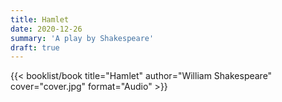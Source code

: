 ```yaml
---
title: Hamlet
date: 2020-12-26
summary: 'A play by Shakespeare'
draft: true
---
```


{{< booklist/book
title="Hamlet"
author="William Shakespeare"
cover="cover.jpg"
format="Audio" >}}
